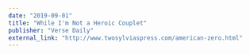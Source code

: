 ```yaml
---
date: "2019-09-01"
title: "While I'm Not a Heroic Couplet"
publisher: "Verse Daily"
external_link: "http://www.twosylviaspress.com/american-zero.html"
---
```

